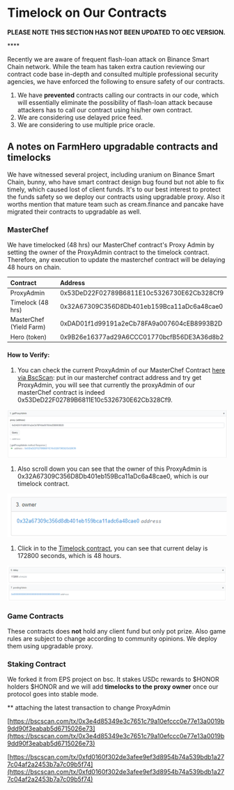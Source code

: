 # Timelock on Our Contracts

**PLEASE NOTE THIS SECTION HAS NOT BEEN UPDATED TO OEC VERSION.**

\*\*\*\*

Recently we are aware of frequent flash-loan attack on Binance Smart Chain network. While the team has taken extra caution reviewing our contract code base in-depth and consulted multiple professional security agencies, we have enforced the following to ensure safety of our contracts.

1. We have **prevented** contracts calling our contracts in our code, which will essentially eliminate the possibility of flash-loan attack because attackers has to call our contract using his/her own contract.
2. We are considering use delayed price feed.
3. We are considering to use multiple price oracle.

## A notes on FarmHero upgradable contracts and timelocks

We have witnessed several project, including uranium on Binance Smart Chain, bunny, who have smart contract design bug found but not able to fix timely, which caused lost of client funds. It's to our best interest to protect the funds safety so we deploy our contracts using upgradable proxy. Also it worths mention that mature team such as cream.finance and pancake have migrated their contracts to upgradable as well.

### MasterChef

We have timelocked \(48 hrs\) our MasterChef contract's Proxy Admin by setting the owner of the ProxyAdmin contract to the timelock contract. Therefore, any execution to update the masterchef contract will be delaying 48 hours on chain.

| Contract | Address |
| :--- | :--- |
| ProxyAdmin | 0x53DeD22F02789B6811E10c5326730E62Cb328Cf9 |
| Timelock \(48 hrs\) | 0x32A67309C356D8Db401eb159Bca11aDc6a48cae0 |
| MasterChef \(Yield Farm\) | 0xDAD01f1d99191a2eCb78FA9a007604cEB8993B2D |
| Hero \(token\) | 0x9B26e16377ad29A6CCC01770bcfB56DE3A36d8b2 |

#### How to Verify:

1. You can check the current ProxyAdmin of our MasterChef Contract [here via BscScan](https://bscscan.com/address/0x53DeD22F02789B6811E10c5326730E62Cb328Cf9#readContract): put in our masterchef contract address and try get ProxyAdmin, you will see that currently the proxyAdmin of our masterChef contract is indeed 0x53DeD22F02789B6811E10c5326730E62Cb328Cf9.

![](.gitbook/assets/image%20%281%29.png)

1. Also scroll down you can see that the owner of this ProxyAdmin is 0x32A67309C356D8Db401eb159Bca11aDc6a48cae0, which is our timelock contract.

![](.gitbook/assets/image%20%282%29.png)

1. Click in to the [Timelock contract](https://bscscan.com/address/0x32a67309c356d8db401eb159bca11adc6a48cae0), you can see that current delay is 172800 seconds, which is 48 hours.

![](.gitbook/assets/image%20%283%29.png)

### Game Contracts

These contracts does **not** hold any client fund but only pot prize. Also game rules are subject to change according to community opinions. We deploy them using upgradable proxy.

### Staking Contract

We forked it from EPS project on bsc. It stakes USDc rewards to $HONOR holders $HONOR and we will add **timelocks to the proxy owner** once our protocol goes into stable mode.

\*\* attaching the latest transaction to change ProxyAdmin

[https://bscscan.com/tx/0x3e4d85349e3c7651c79a10efccc0e77e13a0019b9dd90f3eabab5d6715026e73](https://bscscan.com/tx/0x3e4d85349e3c7651c79a10efccc0e77e13a0019b9dd90f3eabab5d6715026e73)

[https://bscscan.com/tx/0xfd0160f302de3afee9ef3d8954b74a539bdb1a277c04af2a2453b7a7c09b5f74](https://bscscan.com/tx/0xfd0160f302de3afee9ef3d8954b74a539bdb1a277c04af2a2453b7a7c09b5f74)

